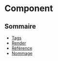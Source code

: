 # Component

## Sommaire

- [Tags](Tags.md)
- [Render](Render.md)
- [Référence](Reference.md)
- [Nommage](NommageComponent.md)